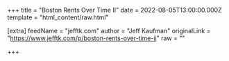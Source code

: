 
+++
title = "Boston Rents Over Time II"
date = 2022-08-05T13:00:00.000Z
template = "html_content/raw.html"

[extra]
feedName = "jefftk.com"
author = "Jeff Kaufman"
originalLink = "https://www.jefftk.com/p/boston-rents-over-time-ii"
raw = ""

+++

